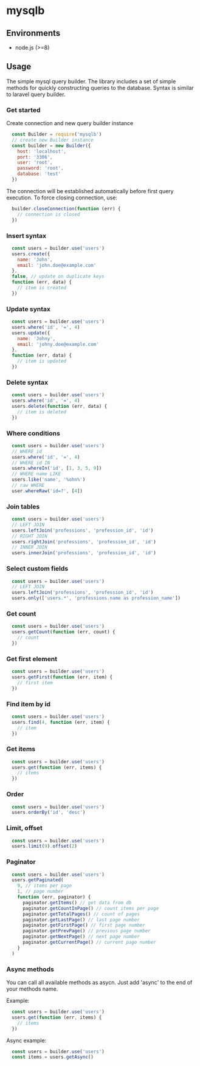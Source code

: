 mysqlb
========

## Environments

- node.js (>=8)

## Usage

The simple mysql query builder. The library includes a set of simple methods for quickly constructing queries to the database. Syntax is similar to laravel query builder.

### Get started
Create connection and new query builder instance
```javascript
  const Builder = require('mysqlb')
  // create new Builder instance
  const builder = new Builder({
    host: 'localhost',
    port: '3306',
    user: 'root',
    password: 'root',
    database: 'test'
  })
```
The connection will be established automatically before first query execution. To force closing connection, use:

```javascript
  builder.closeConnection(function (err) {
    // connection is closed
  })
```
### Insert syntax
```javascript
  const users = builder.use('users')
  users.create({
    name: 'John',
    email: 'john.doe@example.com'
  },
  false, // update on duplicate keys
  function (err, data) {
    // item is created
  })
```
### Update syntax
```javascript
  const users = builder.use('users')
  users.where('id', '=', 4)
  users.update({
    name: 'Johny',
    email: 'johny.doe@example.com'
  },
  function (err, data) {
    // item is updated
  })
```
### Delete syntax
```javascript
  const users = builder.use('users')
  users.where('id', '=', 4)
  users.delete(function (err, data) {
    // item is deleted
  })
```
### Where conditions
```javascript
  const users = builder.use('users')
  // WHERE id
  users.where('id', '=', 4)
  // WHERE id IN
  users.whereIn('id', [1, 3, 5, 9])
  // WHERE name LIKE
  users.like('name', '%ohn%')
  // raw WHERE
  user.whereRaw('id=?', [4])
```
### Join tables
```javascript
  const users = builder.use('users')
  // LEFT JOIN
  users.leftJoin('professions', 'profession_id', 'id')
  // RIGHT JOIN
  users.rightJoin('professions', 'profession_id', 'id')
  // INNER JOIN
  users.innerJoin('professions', 'profession_id', 'id')
```
### Select custom fields
```javascript
  const users = builder.use('users')
  // LEFT JOIN
  users.leftJoin('professions', 'profession_id', 'id')
  users.only(['users.*', 'professions.name as profession_name'])
```
### Get count
```javascript
  const users = builder.use('users')
  users.getCount(function (err, count) {
    // count
  })
```
### Get first element
```javascript
  const users = builder.use('users')
  users.getFirst(function (err, item) {
    // first item
  })
```
### Find item by id
```javascript
  const users = builder.use('users')
  users.find(4, function (err, item) {
    // item
  })
```
### Get items
```javascript
  const users = builder.use('users')
  users.get(function (err, items) {
    // items
  })
```
### Order
```javascript
  const users = builder.use('users')
  users.orderBy('id', 'desc')
```
### Limit, offset
```javascript
  const users = builder.use('users')
  users.limit(9).offset(2)
```
### Paginator
```javascript
  const users = builder.use('users')
  users.getPaginated(
    9, // items per page
    1, // page number
    function (err, paginator) {
      paginator.getItems() // get data from db
      paginator.getCountInPage() // count items per page
      paginator.getTotalPages() // count of pages
      paginator.getLastPage() // last page number
      paginator.getFirstPage() // first page number
      paginator.getPrevPage() // previous page number
      paginator.getNextPage() // next page number
      paginator.getCurrentPage() // current page number
    }
  )
```
### Async methods
You can call all available methods as asycn. Just add 'async' to the end of your methods name.

Example:
```javascript
  const users = builder.use('users')
  users.get(function (err, items) {
    // items
  })
```

Async example:
```javascript
  const users = builder.use('users')
  const items = users.getAsync()
```